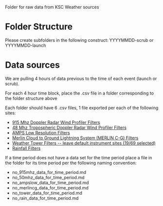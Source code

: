 Folder for raw data from KSC Weather sources

# Folder Structure
Please create subfolders in the following construct: YYYYMMDD-scrub or YYYYMMDD-launch

# Data sources
We are pulling 4 hours of data previous to the time of each event (launch or scrub).

For each 4 hour time block, place the .csv file in a folder corresponding to the folder structure above

Each folder should have 6 .csv files, 1 file exported per each of the following sites:
* [915 Mhz Doppler Radar Wind Profiler Filters](https://kscweather.ksc.nasa.gov/wxarchive/WindProfiler915)
* [48 Mhz Tropospheric Doppler Radar Wind Profiler Filters](https://kscweather.ksc.nasa.gov/wxarchive/WindProfiler50)
* [AMPS Low Resolution Filters](https://kscweather.ksc.nasa.gov/wxarchive/AmpsLowResolution)
* [Merlin Cloud to Ground Lightning System (MERLIN C-G) Filters](https://kscweather.ksc.nasa.gov/wxarchive/MerlinCloudToGround)
* [Weather Tower Filters -- leave default instrument sites (19/69 selected)](https://kscweather.ksc.nasa.gov/wxarchive/WeatherTower)
* [Rainfall Filters](https://kscweather.ksc.nasa.gov/wxarchive/Rainfall)

If a time period does not have a data set for the time period place a file in the folder for its time period per the following naming convention:
* no_915mhz_data_for_time_period.md
* no_50mhz_data_for_time_period.md
* no_ampslow_data_for_time_period.md
* no_merlincg_data_for_time_period.md
* no_tower_data_for_time_period.md
* no_rain_data_for_time_period.md
